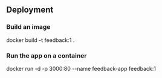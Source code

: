 ## Deployment

### Build an image
docker build -t feedback:1 .

### Run the app on a container
docker run -d -p 3000:80 --name feedback-app feedback:1